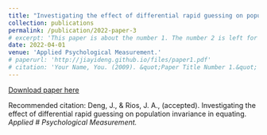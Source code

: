 ```yaml
---
title: "Investigating the effect of differential rapid guessing on population invariance in equating"
collection: publications
permalink: /publication/2022-paper-3
# excerpt: 'This paper is about the number 1. The number 2 is left for future work.'
date: 2022-04-01
venue: 'Applied Psychological Measurement.'
# paperurl: 'http://jiayideng.github.io/files/paper1.pdf'
# citation: 'Your Name, You. (2009). &quot;Paper Title Number 1.&quot; <i>Applied Psychological Measurement.</i>.'
---
```


[Download paper here](http://jiayideng.github.io/files/paper1.pdf)

Recommended citation: Deng, J., & Rios, J. A., (accepted). Investigating the effect of differential rapid guessing on population invariance in equating. <i>Applied # Psychological Measurement. </i>